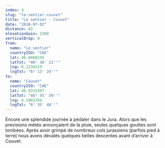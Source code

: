 ```yaml
---
index: 4
slug: "le-sentier-couvet"
title: "Le sentier - Couvet"
date: "2018-07-02"
distance: 82
elevationGain: 1300
verticalDrop: 0
from:
  name: "Le sentier"
  countryISO: "CHE"
  lat: 46.6060245
  latTxt: "46° 36' 22''"
  lng: 6.2234119
  lngTxt: "6° 13' 24''"
to:
  name: "Couvet"
  countryISO: "CHE"
  lat: 46.9331497
  latTxt: "46° 55' 59''"
  lng: 6.5965356
  lngTxt: "6° 35' 48''"
---
```


Encore une splendide journée à pédaler dans le Jura. Alors que les previsions météo annonçaient de la pluie, seules quelques gouttes sont tombées. Après avoir grimpé de nombreux cols jurassiens (parfois pied à terre) nous avons dévalés quelques belles descentes avant d’arriver à Couvet.
